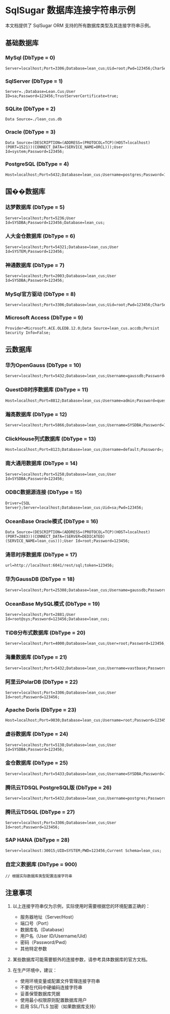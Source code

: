 # SqlSugar 数据库连接字符串示例

本文档提供了 SqlSugar ORM 支持的所有数据库类型及其连接字符串示例。

## 基础数据库

### MySql (DbType = 0)
```
Server=localhost;Port=3306;Database=lean_cus;Uid=root;Pwd=123456;CharSet=utf8mb4;
```

### SqlServer (DbType = 1)
```
Server=.;Database=Lean.Cus;User ID=sa;Password=123456;TrustServerCertificate=true;
```

### SQLite (DbType = 2)
```
Data Source=./lean_cus.db
```

### Oracle (DbType = 3)
```
Data Source=(DESCRIPTION=(ADDRESS=(PROTOCOL=TCP)(HOST=localhost)(PORT=1521))(CONNECT_DATA=(SERVICE_NAME=ORCL)));User Id=system;Password=123456;
```

### PostgreSQL (DbType = 4)
```
Host=localhost;Port=5432;Database=lean_cus;Username=postgres;Password=123456;
```

## 国��数据库

### 达梦数据库 (DbType = 5)
```
Server=localhost;Port=5236;User Id=SYSDBA;Password=123456;Database=lean_cus;
```

### 人大金仓数据库 (DbType = 6)
```
Server=localhost;Port=54321;Database=lean_cus;User Id=SYSTEM;Password=123456;
```

### 神通数据库 (DbType = 7)
```
Server=localhost;Port=2003;Database=lean_cus;User Id=SYSDBA;Password=123456;
```

### MySql官方驱动 (DbType = 8)
```
Server=localhost;Port=3306;Database=lean_cus;Uid=root;Pwd=123456;CharSet=utf8mb4;
```

### Microsoft Access (DbType = 9)
```
Provider=Microsoft.ACE.OLEDB.12.0;Data Source=lean_cus.accdb;Persist Security Info=False;
```

## 云数据库

### 华为OpenGauss (DbType = 10)
```
Server=localhost;Port=5432;Database=lean_cus;Username=gaussdb;Password=123456;
```

### QuestDB时序数据库 (DbType = 11)
```
Host=localhost;Port=8812;Database=lean_cus;Username=admin;Password=quest;
```

### 瀚高数据库 (DbType = 12)
```
Server=localhost;Port=5866;Database=lean_cus;Username=SYSDBA;Password=123456;
```

### ClickHouse列式数据库 (DbType = 13)
```
Host=localhost;Port=8123;Database=lean_cus;Username=default;Password=;
```

### 南大通用数据库 (DbType = 14)
```
Server=localhost;Port=5258;Database=lean_cus;User Id=SYSDBA;Password=123456;
```

### ODBC数据源连接 (DbType = 15)
```
Driver={SQL Server};Server=localhost;Database=lean_cus;Uid=sa;Pwd=123456;
```

### OceanBase Oracle模式 (DbType = 16)
```
Data Source=(DESCRIPTION=(ADDRESS=(PROTOCOL=TCP)(HOST=localhost)(PORT=2883))(CONNECT_DATA=(SERVER=DEDICATED)(SERVICE_NAME=lean_cus)));User Id=root;Password=123456;
```

### 涛思时序数据库 (DbType = 17)
```
url=http://localhost:6041/rest/sql;token=123456;
```

### 华为GaussDB (DbType = 18)
```
Server=localhost;Port=25308;Database=lean_cus;Username=gaussdb;Password=123456;
```

### OceanBase MySQL模式 (DbType = 19)
```
Server=localhost;Port=2881;User Id=root@sys;Password=123456;Database=lean_cus;
```

### TiDB分布式数据库 (DbType = 20)
```
Server=localhost;Port=4000;Database=lean_cus;User=root;Password=123456;
```

### 海量数据库 (DbType = 21)
```
Server=localhost;Port=5432;Database=lean_cus;Username=vastbase;Password=123456;
```

### 阿里云PolarDB (DbType = 22)
```
Server=localhost;Port=3306;Database=lean_cus;User Id=root;Password=123456;
```

### Apache Doris (DbType = 23)
```
Host=localhost;Port=9030;Database=lean_cus;Username=root;Password=123456;
```

### 虚谷数据库 (DbType = 24)
```
Server=localhost;Port=5138;Database=lean_cus;User Id=SYSDBA;Password=123456;
```

### 金仓数据库 (DbType = 25)
```
Server=localhost;Port=5433;Database=lean_cus;Username=SYSDBA;Password=123456;
```

### 腾讯云TDSQL PostgreSQL版 (DbType = 26)
```
Server=localhost;Port=5432;Database=lean_cus;Username=postgres;Password=123456;
```

### 腾讯云TDSQL (DbType = 27)
```
Server=localhost;Port=3306;Database=lean_cus;User Id=root;Password=123456;
```

### SAP HANA (DbType = 28)
```
Server=localhost:30015;UID=SYSTEM;PWD=123456;Current Schema=lean_cus;
```

### 自定义数据库 (DbType = 900)
```
// 根据实际数据库类型配置连接字符串
```

## 注意事项

1. 以上连接字符串仅为示例，实际使用时需要根据您的环境配置正确的：
   - 服务器地址（Server/Host）
   - 端口号（Port）
   - 数据库名（Database）
   - 用户名（User ID/Username/Uid）
   - 密码（Password/Pwd）
   - 其他特定参数

2. 某些数据库可能需要额外的连接参数，请参考具体数据库的官方文档。

3. 在生产环境中，建议：
   - 使用环境变量或配置文件管理连接字符串
   - 不要在代码中硬编码连接字符串
   - 妥善保管数据库凭据
   - 使用最小权限原则配置数据库用户
   - 启用 SSL/TLS 加密（如果数据库支持） 